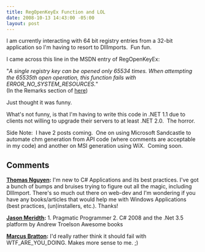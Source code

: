 ```yaml
---
title: RegOpenKeyEx Function and LOL
date: 2008-10-13 14:43:00 -05:00
layout: post
---
```


I am currently interacting with 64 bit registry entries from a 32-bit application so I'm having to resort to DllImports.  Fun fun.

I came across this line in the MSDN entry of RegOpenKeyEx:  


"_A single registry key can be opened only 65534 times. When attempting the 65535th open operation, this function fails with ERROR_NO_SYSTEM_RESOURCES._"  
(In the Remarks section of [here](http://msdn.microsoft.com/en-us/library/ms724897%28VS.85%29.aspx)) 

Just thought it was funny.

What's not funny, is that I'm having to write this code in .NET 1.1 due to clients not willing to upgrade their servers to at least .NET 2.0.  The horror.  


Side Note:  I have 2 posts coming.  One on using Microsoft Sandcastle to automate chm generation from API code (where comments are acceptable in my code) and another on MSI generation using WiX.  Coming soon.

## Comments

**[Thomas Nguyen](#279 "2008-10-13 19:22:25"):** I'm new to C# Applications and its best practices. I've got a bunch of bumps and bruises trying to figure out all the magic, including DllImport. There's so much out there on web-dev and I'm wondering if you have any books/articles that would help me with Windows Applications (best practices, (un)installers, etc.). Thanks!

**[Jason Meridth](#280 "2008-10-13 20:18:11"):** 1\. Pragmatic Programmer 2\. C# 2008 and the .Net 3.5 platform by Andrew Troelson Awesome books

**[Marcus Bratton](#281 "2008-10-20 18:18:31"):** I'd really rather think it should fail with WTF_ARE_YOU_DOING. Makes more sense to me. ;)

